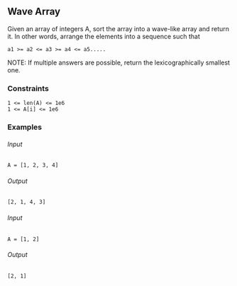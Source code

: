 ## Wave Array
Given an array of integers A, sort the array into a wave-like array and return it.
In other words, arrange the elements into a sequence such that

```
a1 >= a2 <= a3 >= a4 <= a5..... 
```

NOTE: If multiple answers are possible, return the lexicographically smallest one.

### Constraints
```
1 <= len(A) <= 1e6
1 <= A[i] <= 1e6
```

### Examples
###### Input
```
A = [1, 2, 3, 4]
```
###### Output
```
[2, 1, 4, 3]
```

###### Input
```
A = [1, 2]
```
###### Output
```
[2, 1]
```